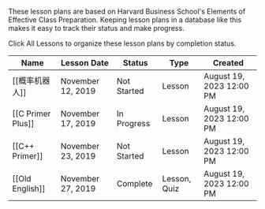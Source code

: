 These lesson plans are based on Harvard Business School's Elements of Effective Class Preparation. Keeping lesson plans in a database like this makes it easy to track their status and make progress.

Click All Lessons to organize these lesson plans by completion status.

|Name|Lesson Date|Status|Type|Created|
|---|---|---|---|---|
|[[概率机器人]]|November 12, 2019|Not Started|Lesson|August 19, 2023 12:00 PM|
|[[C Primer Plus]]|November 17, 2019|In Progress|Lesson|August 19, 2023 12:00 PM|
|[[C++ Primer]]|November 23, 2019|Not Started|Lesson|August 19, 2023 12:00 PM|
|[[Old English]]|November 27, 2019|Complete|Lesson, Quiz|August 19, 2023 12:00 PM|
